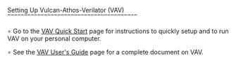 Setting Up Vulcan-Athos-Verilator (VAV)
‾‾‾‾‾‾‾‾‾‾‾‾‾‾‾‾‾‾‾‾‾‾‾‾‾‾‾‾‾‾‾‾‾‾‾‾‾‾‾

∘ Go to the [VAV Quick Start](https://vulcanhub.net/vav/docs/vav_qs.html) page for
  instructions to quickly setup and to run VAV on your personal computer.

∘ See the [VAV User's Guide](https://vulcanhub.net/vav/docs/vav_ug.html) page for a
  complete document on VAV.


